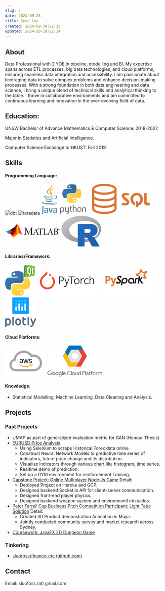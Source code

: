 ```yaml
---
slug: /
date: 2024-09-28
title: Sean Luo
created: 2024-09-30T21:35
updated: 2024-10-18T22:14
---
```

## About
Data Professional with 2 YOE in pipeline, modelling and BI. My expertise spans across ETL processes, big data technologies, and cloud platforms, ensuring seamless data integration and accessibility. I am passionate about leveraging data to solve complex problems and enhance decision-making processes. With a strong foundation in both data engineering and data science, I bring a unique blend of technical skills and analytical thinking to the table. I thrive in collaborative environments and am committed to continuous learning and innovation in the ever-evolving field of data.

## Education:
UNSW Bachelor of Advance Mathematics & Computer Science: 2018-2022

Major in Statistics and Artificial Intelligence.

Computer Science Exchange to HKUST: Fall 2019

<h2  id = "Skills"> Skills </h2>

#### Programming Language: 
<img src = 'https://cdn.cookielaw.org/logos/4a2cde9e-5f84-44b2-bdbb-6a93354d1c72/e1199e19-1935-49fa-a4e2-bf7f9d08cee6/783d7c83-af8c-4032-901b-b3ec48982078/dbt-logo.png' alt = 'dbt' height = '100'>

<img src = 'https://encrypted-tbn0.gstatic.com/images?q=tbn:ANd9GcROFKxN5ouHmQvjvoI4JR5TBbTuiG_AUd9Fhw&s' alt = 'teradata' height = '100'>

<img src = 'https://raw.githubusercontent.com/lu0x1a0/lu0x1a0.github.io/master/src/images/sml_icon/java_icon.png' alt = 'java' height = '100'>

<img src = 'https://raw.githubusercontent.com/lu0x1a0/lu0x1a0.github.io/master/src/images/sml_icon/python_icon.png' alt = 'python' height = '100'>

<img src = 'https://raw.githubusercontent.com/lu0x1a0/lu0x1a0.github.io/master/src/images/sml_icon/sql_icon.png' alt = 'sql' height = '100'>

<img src = 'https://raw.githubusercontent.com/lu0x1a0/lu0x1a0.github.io/master/src/images/sml_icon/matlab_icon.png' alt = 'matlab' height = '100'>

<img src = 'https://raw.githubusercontent.com/lu0x1a0/lu0x1a0.github.io/master/src/images/sml_icon/r_icon.png' alt = 'R' height = '100'>

#### Libraries/Framework: 

![pyqt](https://raw.githubusercontent.com/lu0x1a0/lu0x1a0.github.io/master/src/images/sml_icon/pyqt_icon.png)
![PyTorch](https://raw.githubusercontent.com/lu0x1a0/lu0x1a0.github.io/master/src/images/sml_icon/pytorch_icon.png)
![PySpark](https://raw.githubusercontent.com/lu0x1a0/lu0x1a0.github.io/master/src/images/sml_icon/pyspark_icon.png)
![Plotly](https://raw.githubusercontent.com/lu0x1a0/lu0x1a0.github.io/master/src/images/sml_icon/plotly_icon.png)



#### Cloud Platforms: 

![AWS](https://raw.githubusercontent.com/lu0x1a0/lu0x1a0.github.io/master/src/images/sml_icon/aws_icon.png)
![GCP](https://raw.githubusercontent.com/lu0x1a0/lu0x1a0.github.io/master/src/images/sml_icon/gcp_icon.png)

#### Knowledge:

* Statistical Modelling, Machine Learning, Data Cleaning and Analysis.

## Projects

### Past Projects
* UMAP as part of generalized evaluation metric for GAN (Honour Thesis)
* [EURUSD Price Analysis](https://lu0x1a0.github.io/EURUSDPriceAnalysis)
    * Using Selenium to scrape Historical Forex data online.
    * Construct Neural Network Models to predictive time series of indicators, future price change and its distribution.
    * Visualize indicators through various chart like histogram, time series.
    * Realtime demo of prediction.
    * Set up a GYM environment for reinforcement Training.
* [Capstone Project: Online Multiplayer Node Js Game](https://github.com/lu0x1a0/CS_Final_Project/tree/main) 
    Detail:
    * Deployed Project on Heroku and GCP.
    * Designed backend Socket.io API for client-server communication.
    * Designed front-end player physics.
    * Designed backend weapon system and environmentl obstacles.
* [Peter Farrell Cup Business Pitch Competition Participant: Light Tape Solution](https://www.credly.com/badges/0e144069-55a1-4561-857c-9ce9bd36a193)
    Detail:
    * Created 3D Product demonstration Animation in Maya. 
    * Jointly conducted community survey and market research across Sydney.
* [Coursework: JavaFX 2D Dungeon Game](https://github.com/lu0x1a0/_redacted_dungeon_game)
### Tinkering
- [sluofoss/finance-etc (github.com)](https://github.com/sluofoss/finance-etc)

<h2 id = "Contact"> Contact </h2>
Email: sluofoss (at) gmail.com